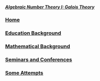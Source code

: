 ##### **[Algebraic Number Theory I: Galois Theory](https://raw.githubusercontent.com/ym-tang/Talks-and-Slides/blob/gh-pages/1.pdf)**



### [Home](https://ym-tang.github.io/Home/)
### [Education Background](https://ym-tang.github.io/Educational-Background/)
### [Mathematical Background](https://ym-tang.github.io/Mathematical-Background/)
### [Seminars and Conferences](https://ym-tang.github.io/Seminars-and-Conferences/)
### [Some Attempts](https://ym-tang.github.io/Some-Attempts/)
